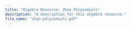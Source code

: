 ```yaml
---
title: "Algebra Resource: Zhao Polynomials"
description: "A description for this algebra resource."
file_name: "zhao-polynomials.pdf"
---
```

